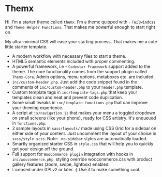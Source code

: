 
Themx
===

Hi. I'm a starter theme called `themx`. I'm a theme quipped with - `Tailwindcss` and `Theme Helper Functions`. That makes me powerful enough to start right on.

My ultra-minimal CSS will ease your starting process. That makes me a cute little starter template.
 
* A modern workflow with necessary files to start a theme.
* HTML5 semantic elements included with proper commenting.
* A powerful framework, i.e - `Codestar Framework` support added to the theme. The core functionality comes from the support plugin called `Themx-Core`. Admin options, menu options, metaboxes etc. 
  are included.
* `inc/custom-header.php`. Just add the code snippet found in the comments of `inc/custom-header.php` to your `header.php` template.
* Custom template tags in `inc/template-tags.php` that keep your templates clean and neat and prevent code duplication.
* Some small tweaks in `inc/template-functions.php` that can improve your theming experience.
* A script at `js/navigation.js` that makes your menu a toggled dropdown on small screens (like your phone), ready for CSS artistry. It's enqueued in `functions.php`.
* 2 sample layouts in `sass/layouts/` made using CSS Grid for a sidebar on either side of your content. Just uncomment the layout of your choice in `sass/style.scss`.
Note: `.no-sidebar` styles are automatically loaded.
* Smartly organized starter CSS in `style.css` that will help you to quickly get your design off the ground.
* Full support for `WooCommerce plugin` integration with hooks in `inc/woocommerce.php`, styling override woocommerce.css with product gallery features (zoom, swipe, lightbox) enabled.
* Licensed under GPLv2 or later. :) Use it to make something cool.

[//]: # ()
[//]: # (Installation)

[//]: # (---------------)

[//]: # ()
[//]: # (### Requirements)

[//]: # ()
[//]: # (`_s` requires the following dependencies:)

[//]: # ()
[//]: # (- [Node.js]&#40;https://nodejs.org/&#41;)

[//]: # (- [Composer]&#40;https://getcomposer.org/&#41;)

[//]: # ()
[//]: # (### Quick Start)

[//]: # ()
[//]: # (Clone or download this repository, change its name to something else &#40;like, say, `megatherium-is-awesome`&#41;, and then you'll need to do a six-step find and replace on the name in all the templates.)

[//]: # ()
[//]: # (1. Search for `'_s'` &#40;inside single quotations&#41; to capture the text domain and replace with: `'megatherium-is-awesome'`.)

[//]: # (2. Search for `_s_` to capture all the functions names and replace with: `megatherium_is_awesome_`.)

[//]: # (3. Search for `Text Domain: _s` in `style.css` and replace with: `Text Domain: megatherium-is-awesome`.)

[//]: # (4. Search for <code>&nbsp;_s</code> &#40;with a space before it&#41; to capture DocBlocks and replace with: <code>&nbsp;Megatherium_is_Awesome</code>.)

[//]: # (5. Search for `_s-` to capture prefixed handles and replace with: `megatherium-is-awesome-`.)

[//]: # (6. Search for `_S_` &#40;in uppercase&#41; to capture constants and replace with: `MEGATHERIUM_IS_AWESOME_`.)

[//]: # ()
[//]: # (Then, update the stylesheet header in `style.css`, the links in `footer.php` with your own information and rename `_s.pot` from `languages` folder to use the theme's slug. Next, update or delete this readme.)

[//]: # ()
[//]: # (### Setup)

[//]: # ()
[//]: # (To start using all the tools that come with `_s`  you need to install the necessary Node.js and Composer dependencies :)

[//]: # ()
[//]: # (```sh)

[//]: # ($ composer install)

[//]: # ($ npm install)

[//]: # (```)

[//]: # ()
[//]: # (### Available CLI commands)

[//]: # ()
[//]: # (`_s` comes packed with CLI commands tailored for WordPress theme development :)

[//]: # ()
[//]: # (- `composer lint:wpcs` : checks all PHP files against [PHP Coding Standards]&#40;https://developer.wordpress.org/coding-standards/wordpress-coding-standards/php/&#41;.)

[//]: # (- `composer lint:php` : checks all PHP files for syntax errors.)

[//]: # (- `composer make-pot` : generates a .pot file in the `languages/` directory.)

[//]: # (- `npm run compile:css` : compiles SASS files to css.)

[//]: # (- `npm run compile:rtl` : generates an RTL stylesheet.)

[//]: # (- `npm run watch` : watches all SASS files and recompiles them to css when they change.)

[//]: # (- `npm run lint:scss` : checks all SASS files against [CSS Coding Standards]&#40;https://developer.wordpress.org/coding-standards/wordpress-coding-standards/css/&#41;.)

[//]: # (- `npm run lint:js` : checks all JavaScript files against [JavaScript Coding Standards]&#40;https://developer.wordpress.org/coding-standards/wordpress-coding-standards/javascript/&#41;.)

[//]: # (- `npm run bundle` : generates a .zip archive for distribution, excluding development and system files.)

[//]: # ()
[//]: # (Now you're ready to go! The next step is easy to say, but harder to do: make an awesome WordPress theme. :&#41;)

[//]: # ()
[//]: # (Good luck!)
